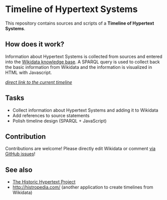 # Timeline of Hypertext Systems

This repository contains sources and scripts of a **Timeline of Hypertext Systems**.

## How does it work?

Information about Hypertext Systems is collected from sources and entered into the [Wikidata knowledge base](https://www.wikidata.org/). A SPARQL query is used to collect back the basic information from Wikidata and the information is visualized in HTML with Javascript.

*[direct link to the current timeline](https://w.wiki/6nZ)*

## Tasks

* Collect information about Hypertext Systems and adding it to Wikidata
* Add references to source statements
* Polish timeline design (SPARQL + JavaScript)

## Contribution

Contributions are welcome! Please directly edit Wikidata or comment [via GitHub issues](https://github.com/nichtich/hypertext-timeline/issues)!

## See also

* [The Historic Hypertext Project](https://human.iisys.de/hist_HT/)
* http://histropedia.com/ (another application to create timelines from Wikidata)

[hypertext system]: https://www.wikidata.org/wiki/Q65966993
